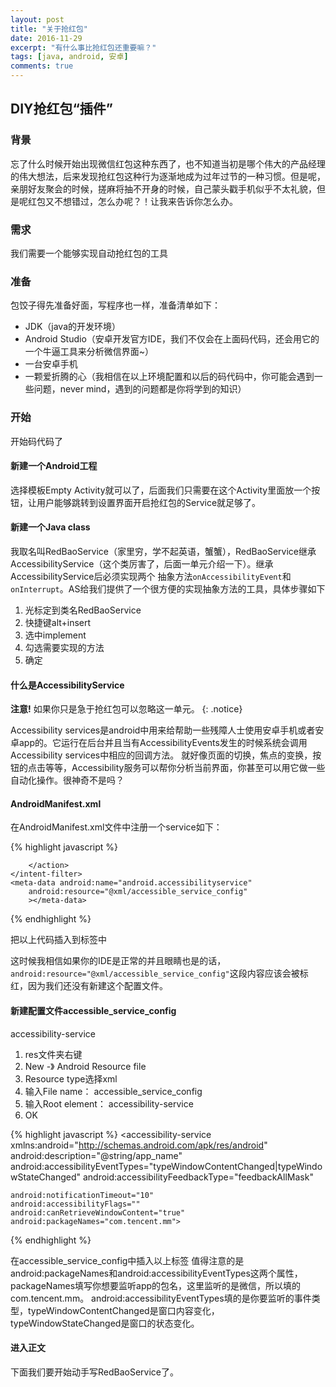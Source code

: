 ```yaml
---
layout: post
title: "关于抢红包"
date: 2016-11-29
excerpt: "有什么事比抢红包还重要嘛？"
tags: [java, android, 安卓]
comments: true
---
```


## DIY抢红包“插件”

### 背景

忘了什么时候开始出现微信红包这种东西了，也不知道当初是哪个伟大的产品经理的伟大想法，后来发现抢红包这种行为逐渐地成为过年过节的一种习惯。但是呢，亲朋好友聚会的时候，搓麻将抽不开身的时候，自己蒙头戳手机似乎不太礼貌，但是呢红包又不想错过，怎么办呢？！让我来告诉你怎么办。

### 需求

我们需要一个能够实现自动抢红包的工具

### 准备

包饺子得先准备好面，写程序也一样，准备清单如下：
* JDK（java的开发环境）
* Android Studio（安卓开发官方IDE，我们不仅会在上面码代码，还会用它的一个牛逼工具来分析微信界面~）
* 一台安卓手机
* 一颗爱折腾的心（我相信在以上环境配置和以后的码代码中，你可能会遇到一些问题，never mind，遇到的问题都是你将学到的知识）

### 开始

开始码代码了

#### 新建一个Android工程

选择模板Empty Activity就可以了，后面我们只需要在这个Activity里面放一个按钮，让用户能够跳转到设置界面开启抢红包的Service就足够了。

#### 新建一个Java class

我取名叫RedBaoService（家里穷，学不起英语，蟹蟹），RedBaoService继承AccessibilityService（这个类厉害了，后面一单元介绍一下）。继承AccessibilityService后必须实现两个
抽象方法`onAccessibilityEvent`和`onInterrupt`。AS给我们提供了一个很方便的实现抽象方法的工具，具体步骤如下
1. 光标定到类名RedBaoService
2. 快捷键alt+insert
3. 选中implement
4. 勾选需要实现的方法
5. 确定

#### 什么是AccessibilityService

**注意!** 如果你只是急于抢红包可以忽略这一单元。
{: .notice}

Accessibility services是android中用来给帮助一些残障人士使用安卓手机或者安卓app的。它运行在后台并且当有AccessibilityEvents发生的时候系统会调用Accessibility services中相应的回调方法。
就好像页面的切换，焦点的变换，按钮的点击等等，Accessibility服务可以帮你分析当前界面，你甚至可以用它做一些自动化操作。很神奇不是吗？

#### AndroidManifest.xml

在AndroidManifest.xml文件中注册一个service如下：

{% highlight javascript %}
<service
    android:name=".RedBaoService"
    android:permission="android.permission.BIND_ACCESSIBILITY_SERVICE"
    >
    <intent-filter>
        <action android:name="android.accessibilityservice.AccessibilityService">

        </action>
    </intent-filter>
    <meta-data android:name="android.accessibilityservice"
        android:resource="@xml/accessible_service_config"
        ></meta-data>
</service>
{% endhighlight %}

把以上代码插入到<application>标签中

这时候我相信如果你的IDE是正常的并且眼睛也是的话，`android:resource="@xml/accessible_service_config"`这段内容应该会被标红，因为我们还没有新建这个配置文件。

#### 新建配置文件accessible_service_config
accessibility-service

1. res文件夹右键
2. New -》 Android Resource file
3. Resource type选择xml
4. 输入File name： accessible_service_config
5. 输入Root element： accessibility-service
6. OK

{% highlight javascript %}
<accessibility-service
    xmlns:android="http://schemas.android.com/apk/res/android"
    android:description="@string/app_name"
    android:accessibilityEventTypes="typeWindowContentChanged|typeWindowStateChanged"
    android:accessibilityFeedbackType="feedbackAllMask"

    android:notificationTimeout="10"
    android:accessibilityFlags=""
    android:canRetrieveWindowContent="true"
    android:packageNames="com.tencent.mm">
</accessibility-service>
{% endhighlight %}

在accessible_service_config中插入以上标签
值得注意的是android:packageNames和android:accessibilityEventTypes这两个属性，packageNames填写你想要监听app的包名，这里监听的是微信，所以填的com.tencent.mm。
android:accessibilityEventTypes填的是你要监听的事件类型，typeWindowContentChanged是窗口内容变化，typeWindowStateChanged是窗口的状态变化。

#### 进入正文

下面我们要开始动手写RedBaoService了。